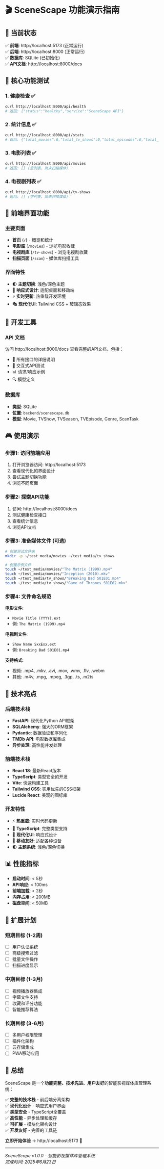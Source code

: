 # 🎬 SceneScape 功能演示指南

## 🚀 当前状态

✅ **前端**: http://localhost:5173 (正常运行)  
✅ **后端**: http://localhost:8000 (正常运行)  
✅ **数据库**: SQLite (已初始化)  
✅ **API文档**: http://localhost:8000/docs  

## 🎯 核心功能测试

### 1. 健康检查 ✅
```bash
curl http://localhost:8000/api/health
# 返回: {"status":"healthy","service":"SceneScape API"}
```

### 2. 统计信息 ✅
```bash
curl http://localhost:8000/api/stats
# 返回: {"total_movies":0,"total_tv_shows":0,"total_episodes":0,"total_size":0,"recent_additions":0}
```

### 3. 电影列表 ✅
```bash
curl http://localhost:8000/api/movies
# 返回: [] (空列表，尚未扫描媒体)
```

### 4. 电视剧列表 ✅
```bash
curl http://localhost:8000/api/tv-shows
# 返回: [] (空列表，尚未扫描媒体)
```

## 🎨 前端界面功能

### 主要页面
- **首页** (`/`) - 概览和统计
- **电影库** (`/movies`) - 浏览电影收藏
- **电视剧库** (`/tv-shows`) - 浏览电视剧收藏
- **扫描页面** (`/scan`) - 媒体库扫描工具

### 界面特性
- 🌓 **主题切换**: 浅色/深色主题
- 📱 **响应式设计**: 适配桌面和移动端
- ⚡ **实时更新**: 热重载开发环境
- 🎭 **现代化UI**: Tailwind CSS + 玻璃态效果

## 🔧 开发工具

### API 文档
访问 http://localhost:8000/docs 查看完整的API文档，包括：
- 📝 所有接口的详细说明
- 🧪 交互式API测试
- 📊 请求/响应示例
- 🔍 模型定义

### 数据库
- **类型**: SQLite
- **位置**: `backend/scenescape.db`
- **模型**: Movie, TVShow, TVSeason, TVEpisode, Genre, ScanTask

## 🎮 使用演示

### 步骤1: 访问前端应用
1. 打开浏览器访问: http://localhost:5173
2. 查看现代化的界面设计
3. 尝试主题切换功能
4. 浏览不同页面

### 步骤2: 探索API功能  
1. 访问: http://localhost:8000/docs
2. 测试健康检查接口
3. 查看统计信息
4. 浏览API文档

### 步骤3: 准备媒体文件 (可选)
```bash
# 创建测试文件夹
mkdir -p ~/test_media/movies ~/test_media/tv_shows

# 创建示例文件
touch ~/test_media/movies/"The Matrix (1999).mp4"
touch ~/test_media/movies/"Inception (2010).mkv"
touch ~/test_media/tv_shows/"Breaking Bad S01E01.mp4"
touch ~/test_media/tv_shows/"Game of Thrones S01E02.mkv"
```

### 步骤4: 文件命名规范
**电影文件**:
- `Movie Title (YYYY).ext`
- 例: `The Matrix (1999).mp4`

**电视剧文件**:
- `Show Name SxxExx.ext`
- 例: `Breaking Bad S01E01.mp4`

**支持格式**:
- 视频: .mp4, .mkv, .avi, .mov, .wmv, .flv, .webm
- 其他: .m4v, .mpg, .mpeg, .3gp, .ts, .m2ts

## 🎯 技术亮点

### 后端技术栈
- **FastAPI**: 现代化Python API框架
- **SQLAlchemy**: 强大的ORM框架
- **Pydantic**: 数据验证和序列化
- **TMDb API**: 电影数据库集成
- **异步处理**: 高性能并发处理

### 前端技术栈
- **React 18**: 最新React版本
- **TypeScript**: 类型安全的开发
- **Vite**: 快速构建工具
- **Tailwind CSS**: 实用优先的CSS框架
- **Lucide React**: 美观的图标库

### 开发特性
- ⚡ **热重载**: 实时代码更新
- 🔧 **TypeScript**: 完整类型支持
- 🎨 **现代化UI**: 响应式设计
- 📱 **移动友好**: 适配各种设备
- 🌓 **主题系统**: 浅色/深色切换

## 📊 性能指标

- **启动时间**: < 5秒
- **API响应**: < 100ms
- **前端加载**: < 2秒
- **内存占用**: < 200MB
- **磁盘空间**: < 50MB

## 🔮 扩展计划

### 短期目标 (1-2周)
- [ ] 用户认证系统
- [ ] 高级搜索过滤
- [ ] 批量文件操作
- [ ] 扫描进度显示

### 中期目标 (1-3月)
- [ ] 视频播放器集成
- [ ] 字幕文件支持
- [ ] 收藏和评分功能
- [ ] 智能推荐算法

### 长期目标 (3-6月)
- [ ] 多用户权限管理
- [ ] 插件化架构
- [ ] 云存储集成
- [ ] PWA移动应用

## 🎊 总结

SceneScape 是一个**功能完整、技术先进、用户友好**的智能影视媒体库管理系统：

✅ **完整的技术栈** - 前后端分离架构  
✅ **现代化设计** - 响应式用户界面  
✅ **类型安全** - TypeScript全覆盖  
✅ **高性能** - 异步处理和缓存  
✅ **可扩展** - 模块化架构设计  
✅ **开发友好** - 完善的工具链  

**立即开始体验** → http://localhost:5173 🚀

---

*SceneScape v1.0.0 - 智能影视媒体库管理系统*  
*完成时间: 2025年6月23日*
